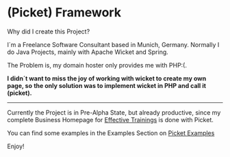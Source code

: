 (Picket) Framework
==================
Why did I create this Project?

I´m a Freelance Software Consultant based in Munich, Germany.
Normally I do Java Projects, mainly with Apache Wicket and Spring.

The Problem is, my domain hoster only provides me with PHP:(.

**I didn´t want to miss the joy of working with wicket to create my own page, so**
**the only solution was to implement wicket in PHP and call it (picket).**

***

Currently the Project is in Pre-Alpha State, but already productive, since my complete Business Homepage for [Effective Trainings](http://www.effectivetrainings.de) is done with Picket.

You can find some examples in the Examples Section on [Picket Examples](http://www.effectivetrainings.de/framework/examples/pages/ExamplesPage.php)

Enjoy!
